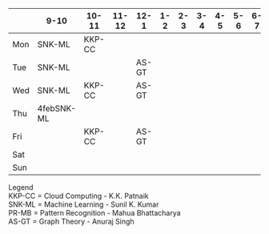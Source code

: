 
|   |9-10|10-11|11-12|12-1|1-2|2-3|3-4|4-5|5-6|6-7|
|---|---|---|---|---|---|---|---|---|---|---|
|Mon|SNK-ML|KKP-CC|   |   |   |   |   |   |   |   |
|Tue|SNK-ML|   |    |AS-GT|   |   |   |   |   |   |
|Wed|SNK-ML|KKP-CC|    |AS-GT|   |    |   |   |   |   |
|Thu|4febSNK-ML|   |   |   |   |    |    |   |   |   |
|Fri|   |KKP-CC|   |AS-GT|   |   |   |   |   |   |
|Sat|   |   |   |   |   |   |   |   |   |   |
|Sun|   |   |   |   |   |   |   |   |   |   |


Legend \
KKP-CC = Cloud Computing - K.K. Patnaik \
SNK-ML = Machine Learning - Sunil K. Kumar \
PR-MB = Pattern Recognition - Mahua Bhattacharya\
AS-GT = Graph Theory - Anuraj Singh
 
